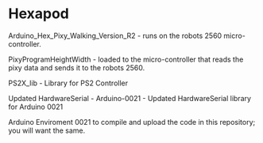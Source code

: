 # Hexapod

Arduino_Hex_Pixy_Walking_Version_R2 - runs on the robots 2560 micro-controller.  

PixyProgramHeightWidth - loaded to the micro-controller that reads the pixy data and sends it to the robots 2560.

PS2X_lib - Library for PS2 Controller

Updated HardwareSerial - Arduino-0021 - Updated HardwareSerial library for Arduino 0021

Arduino Enviroment 0021 to compile and upload the code in this repository; you will want the same.
 
 
